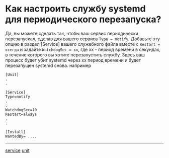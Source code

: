 # Как настроить службу systemd для периодического перезапуска?

Да, вы можете сделать так, чтобы ваш сервис периодически перезапускал, сделав для вашего сервиса `Type = notify`. Добавьте эту опцию в раздел \[Service\] вашего служебного файла вместе с `Restart = всегда` и задайте `WatchdogSec = xx`, где xx - период времени в секундах, в течение которого вы хотите перезапустить службу. Здесь ваш процесс будет убит systemd через xx период времени и будет перезапущен systemd снова. например

```
[Unit]
.
.

[Service]
Type=notify
.
.
WatchdogSec=10
Restart=always
.
.

[Install]
WantedBy= ....
```

**********
[service](/tags/service.md)
[unit](/tags/unit.md)
